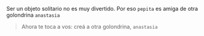 Ser un objeto solitario no es muy divertido. Por eso `pepita` es amiga de otra golondrina `anastasia`

> Ahora te toca a vos: creá a otra golondrina, `anastasia`